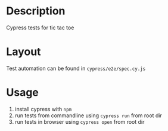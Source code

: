 # Description
Cypress tests for tic tac toe

# Layout
Test automation can be found in `cypress/e2e/spec.cy.js`

# Usage
1. install cypress with `npm`
2. run tests from commandline using `cypress run` from root dir
3. run tests in browser using `cypress open` from root dir
